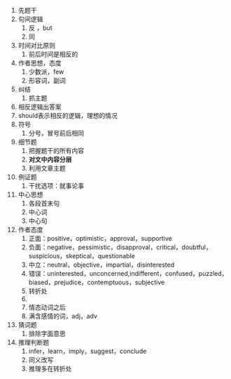 1. 先题干
2. 句间逻辑
   1. 反 ，but
   2. 同
3. 时间对比原则
   1. 前后时间是相反的
4. 作者思想，态度
   1. 少数派，few
   2. 形容词，副词
5. 纠结
   1. 抓主题
6. 相反逻辑出答案
7. should表示相反的逻辑，理想的情况
8. 符号
   1. 分号，冒号前后相同
9. 细节题
   1. 把握题干的所有内容
   2. **对文中内容分层**
   3. 利用文章主题
10. 例证题
    1. 干扰选项：就事论事
11. 中心思想
    1. 各段首末句
    2. 中心词
    3. 中心句
12. 作者态度
    1. 正面：positive，optimistic，approval，supportive
    2. 负面：negative，pessimistic，disapproval，critical，doubtful，suspicious，skeptical，questionable
    3. 中立：neutral，objective，impartial，disinterested
    4. 错误：uninterested，unconcerned,indifferent，confused，puzzled，biased，prejudice，contemptuous，subjective
    5. 转折处
    6. 
    7. 情态动词之后
    8. 满含感情的词，adj，adv
13. 猜词题
    1. 排除字面意思
14. 推理判断题
    1. infer，learn，imply，suggest，conclude
    2. 同义改写
    3. 推理多在转折处